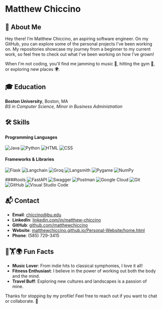 # Matthew Chiccino


## 👋 About Me

Hey there! I’m Matthew Chiccino, an aspiring software engineer. On my GitHub, you can explore some of the personal projects I've been working on. My repositories showcase my journey from a beginner to my current work, so feel free to check out what I've been working on how I’ve grown!

When I'm not coding, you'll find me jamming to music 🎵, hitting the gym 💪, or exploring new places 🌍. 

## 🎓 Education

**Boston University**, Boston, MA  
_BS in Computer Science, Minor in Business Administration_  


## 🛠 Skills
#### Programming Languages
![Java](https://img.shields.io/badge/-Java-007396?style=flat-square&logo=java&logoColor=white)
![Python](https://img.shields.io/badge/-Python-3776AB?style=flat-square&logo=python&logoColor=white)
![HTML](https://img.shields.io/badge/-HTML-E34F26?style=flat-square&logo=html5&logoColor=white)
![CSS](https://img.shields.io/badge/-CSS-1572B6?style=flat-square&logo=css3&logoColor=white)


#### Frameworks & Libraries
![Flask](https://img.shields.io/badge/-Flask-000000?style=flat-square&logo=flask&logoColor=white)
![Langchain](https://img.shields.io/badge/-Langchain-000000?style=flat-square&logo=langchain&logoColor=white)
![Groq](https://img.shields.io/badge/-Groq-00B2A9?style=flat-square&logo=groq&logoColor=white)
![Langsmith](https://img.shields.io/badge/-Langsmith-000000?style=flat-square&logo=langsmith&logoColor=white)
![Pygame](https://img.shields.io/badge/-Pygame-000000?style=flat-square&logo=pygame&logoColor=white)
![NumPy](https://img.shields.io/badge/-NumPy-013B57?style=flat-square&logo=numpy&logoColor=white)

####tools
![FastAPI](https://img.shields.io/badge/-FastAPI-009688?style=flat-square&logo=fastapi&logoColor=white)
![Swagger](https://img.shields.io/badge/-Swagger-85EA2D?style=flat-square&logo=swagger&logoColor=white)
![Postman](https://img.shields.io/badge/-Postman-FF6C37?style=flat-square&logo=postman&logoColor=white)
![Google Cloud](https://img.shields.io/badge/-Google%20Cloud-4285F4?style=flat-square&logo=google-cloud&logoColor=white)
![Git](https://img.shields.io/badge/-Git-F05032?style=flat-square&logo=git&logoColor=white)
![GitHub](https://img.shields.io/badge/-GitHub-181717?style=flat-square&logo=github&logoColor=white)
![Visual Studio Code](https://img.shields.io/badge/-Visual%20Studio%20Code-007ACC?style=flat-square&logo=visual-studio-code&logoColor=white)


## 📬 Contact

- **Email**: [chiccino@bu.edu](mailto:chiccino@bu.edu)
- **LinkedIn**: [linkedin.com/in/matthew-chiccino](https://linkedin.com/in/matthew-chiccino)
- **GitHub**: [github.com/matthewchiccino](https://github.com/matthewchiccino)
- **Website**: [matthewchiccino.github.io/Personal-Website/home.html](https://matthewchiccino.github.io/Personal-Website/home.html)
- **Phone**: (585) 729-3415

## 🎵🏋️🌍 Fun Facts

- **Music Lover**: From indie hits to classical symphonies, I love it all!
- **Fitness Enthusiast**: I believe in the power of working out both the body and the mind.
- **Travel Buff**: Exploring new cultures and landscapes is a passion of mine.

Thanks for stopping by my profile! Feel free to reach out if you want to chat or collaborate. 🚀
